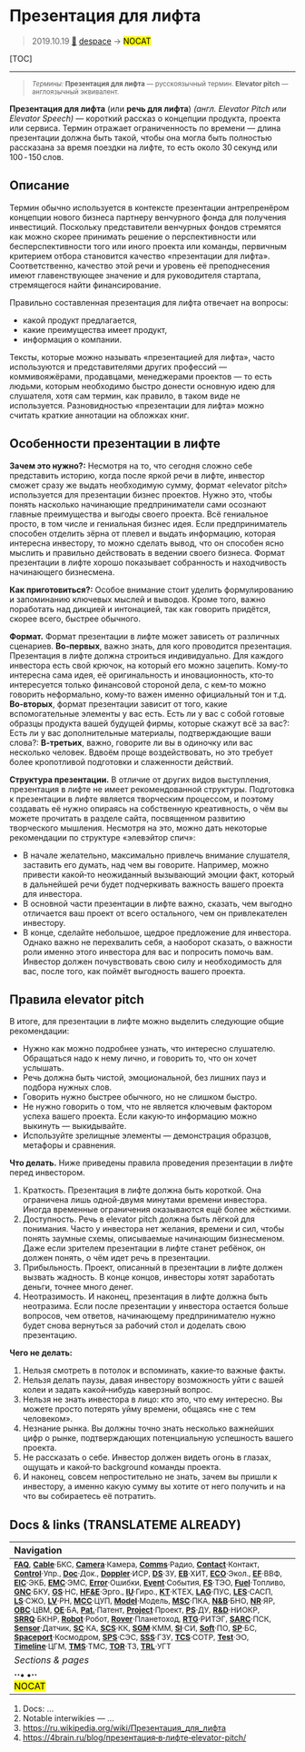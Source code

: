 # Презентация для лифта
> 2019.10.19 [🚀](../index/index.md) [despace](index.md) → **[](.md)** <mark>NOCAT</mark>

[TOC]

---

> <small>*Термины:* **Презентация для лифта** — русскоязычный термин. **Elevator pitch** — англоязычный эквивалент.</small>

**Презентация для лифта** (или **речь для лифта**) *(англ. Elevator Pitch или Elevator Speech)* — короткий рассказ о концепции продукта, проекта или сервиса. Термин отражает ограниченность по времени — длина презентации должна быть такой, чтобы она могла быть полностью рассказана за время поездки на лифте, то есть около 30 секунд или 100 ‑ 150 слов.



## Описание
Термин обычно используется в контексте презентации антрепренёром концепции нового бизнеса партнеру венчурного фонда для получения инвестиций. Поскольку представители венчурных фондов стремятся как можно скорее принимать решение о перспективности или бесперспективности того или иного проекта или команды, первичным критерием отбора становится качество «презентации для лифта». Соответственно, качество этой речи и уровень её преподнесения имеют главенствующее значение и для руководителя стартапа, стремящегося найти финансирование.

Правильно составленная презентация для лифта отвечает на вопросы:

   - какой продукт предлагается,
   - какие преимущества имеет продукт,
   - информация о компании.

Тексты, которые можно называть «презентацией для лифта», часто используются и представителями других профессий — коммивояжёрами, продавцами, менеджерами проектов — то есть людьми, которым необходимо быстро донести основную идею для слушателя, хотя сам термин, как правило, в таком виде не используется. Разновидностью «презентации для лифта» можно считать краткие аннотации на обложках книг.



## Особенности презентации в лифте
**Зачем это нужно?:** Несмотря на то, что сегодня сложно себе представить историю, когда после яркой речи в лифте, инвестор сможет сразу же выдать необходимую сумму, формат «elevator pitch» используется для презентации бизнес проектов. Нужно это, чтобы понять насколько начинающие предприниматели сами осознают главные преимущества и выгоды своего проекта. Всё гениальное просто, в том числе и гениальная бизнес идея. Если предприниматель способен отделить зёрна от плевел и выдать информацию, которая интересна инвестору, то можно сделать вывод, что он способен ясно мыслить и правильно действовать в ведении своего бизнеса. Формат презентации в лифте хорошо показывает собранность и находчивость начинающего бизнесмена.

**Как приготовиться?:** Особое внимание стоит уделить формулированию и запоминанию ключевых мыслей и выводов. Кроме того, важно поработать над дикцией и интонацией, так как говорить придётся, скорее всего, быстрее обычного.

**Формат.** Формат презентации в лифте может зависеть от различных сценариев. **Во‑первых**, важно знать, для кого проводится презентация. Презентация в лифте должна строиться индивидуально. Для каждого инвестора есть свой крючок, на который его можно зацепить. Кому‑то интересна сама идея, её оригинальность и иновационность, кто‑то интересуется только финансовой стороной дела, с кем‑то можно говорить неформально, кому‑то важен именно официальный тон и т.д. **Во‑вторых**, формат презентации зависит от того, какие вспомогательные элементы у вас есть. Есть ли у вас с собой готовые образцы продукта вашей будущей фирмы, которые скажут всё за вас?: Есть ли у вас дополнительные материалы, подтверждающие ваши слова?: **В‑третьих**, важно, говорите ли вы в одиночку или вас несколько человек. Вдвоём проще воздействовать, но это требует более кропотливой подготовки и слаженности действий.

**Структура презентации.** В отличие от других видов выступления, презентация в лифте не имеет рекомендованной структуры. Подготовка к презентации в лифте является творческим процессом, и поэтому создавать её нужно опираясь на собственную креативность, о чём вы можете прочитать в разделе сайта, посвященном развитию творческого мышления. Несмотря на это, можно дать некоторые рекомендации по структуре «элевэйтор спич»:

   - В начале желательно, максимально привлечь внимание слушателя, заставить его думать, над чем вы говорите. Например, можно привести какой‑то неожиданный вызывающий эмоции факт, который в дальнейшей речи будет подчеркивать важность вашего проекта для инвестора.
   - В основной части презентации в лифте важно, сказать, чем выгодно отличается ваш проект от всего остального, чем он привлекателен инвестору.
   - В конце, сделайте небольшое, щедрое предложение для инвестора. Однако важно не перехвалить себя, а наоборот сказать, о важности роли именно этого инвестора для вас и попросить помочь вам. Инвестор должен почувствовать свою силу и необходимость для вас, после того, как поймёт выгодность вашего проекта.



## Правила elevator pitch
В итоге, для презентации в лифте можно выделить следующие общие рекомендации:

   - Нужно как можно подробнее узнать, что интересно слушателю. Обращаться надо к нему лично, и говорить то, что он хочет услышать.
   - Речь должна быть чистой, эмоциональной, без лишних пауз и подбора нужных слов.
   - Говорить нужно быстрее обычного, но не слишком быстро.
   - Не нужно говорить о том, что не является ключевым фактором успеха вашего проекта. Если какую‑то информацию можно выкинуть — выкидывайте.
   - Используйте зрелищные элементы — демонстрация образцов, метафоры и сравнения.

**Что делать.** Ниже приведены правила проведения презентации в лифте перед инвестором.

   1. Краткость. Презентация в лифте должна быть короткой. Она ограничена лишь одной‑двумя минутами времени инвестора. Иногда временные ограничения оказываются ещё более жёсткими.
   1. Доступность. Речь в elevator pitch должна быть лёгкой для понимания. Часто у инвестора нет желания, времени и сил, чтобы понять заумные схемы, описываемые начинающим бизнесменом. Даже если зрителем презентации в лифте станет ребёнок, он должен понять, о чём идет речь в презентации.
   1. Прибыльность. Проект, описанный в презентации в лифте должен вызвать жадность. В конце концов, инвесторы хотят заработать деньги, точнее много денег.
   1. Неотразимость. И наконец, презентация в лифте должна быть неотразима. Если после презентации у инвестора остается больше вопросов, чем ответов, начинающему предпринимателю нужно будет снова вернуться за рабочий стол и доделать свою презентацию.

**Чего не делать:**

   1. Нельзя смотреть в потолок и вспоминать, какие‑то важные факты.
   1. Нельзя делать паузы, давая инвестору возможность уйти с вашей колеи и задать какой‑нибудь каверзный вопрос.
   1. Нельзя не знать инвестора в лицо: кто это, что ему интересно. Вы можете просто потерять уйму времени, общаясь «не с тем человеком».
   1. Незнание рынка. Вы должны точно знать несколько важнейших цифр о рынке, подтверждающих потенциальную успешность вашего проекта.
   1. Не рассказать о себе. Инвестор должен видеть огонь в глазах, ощущать и какой‑то background команды проекта.
   1. И наконец, совсем непростительно не знать, зачем вы пришли к инвестору, а именно какую сумму вы хотите от него получить и на что вы собираетесь её потратить.



<p style="page-break-after:always"> </p>

## Docs & links (TRANSLATEME ALREADY)
|Navigation|
|:--|
|<small>**[FAQ](faq.md)**, **[Cable](cable.md)**·БКС, **[Camera](cam.md)**·Камера, **[Comms](comms.md)**·Радио, **[Contact](contact.md)**·Контакт, **[Control](control.md)**·Упр., **[Doc](doc.md)**·Док., **[Doppler](doppler.md)**·ИСР, **[DS](ds.md)**·ЗУ, **[EB](eb.md)**·ХИТ, **[ECO](ecology.md)**·Экол., **[EF](ef.md)**·ВВФ, **[ElC](elc.md)**·ЭКБ, **[EMC](emc.md)**·ЭМС, **[Error](error.md)**·Ошибки, **[Event](event.md)**·События, **[FS](fs.md)**·ТЭО, **[Fuel](fuel.md)**·Топливо, **[GNC](gnc.md)**·БКУ, **[GS](scs.md)**·НС, **[HF&E](hfe.md)**·Эрго., **[IU](iu.md)**·Гиро., **[KT](kt.md)**·КТЕХ, **[LAG](lag.md)**·ПУC, **[LES](les.md)**·САСП, **[LS](ls.md)**·СЖО, **[LV](lv.md)**·РН, **[MCC](mcc.md)**·ЦУП, **[Model](model.md)**·Модель, **[MSC](sc.md)**·ПКА, **[N&B](nnb.md)**·БНО, **[NR](nr.md)**·ЯР, **[OBC](obc.md)**·ЦВМ, **[OE](oe.md)**·БА, **[Pat.](патент.md)**·Патент, **[Project](project.md)**·Проект, **[PS](ps.md)**·ДУ, **[R&D](rnd.md)**·НИОКР, **[SRRQ](srrq.md)**·БКНР, **[Robot](robotics.md)**·Робот, **[Rover](rover.md)**·Планетоход, **[RTG](rtg.md)**·РИТЭГ, **[SARC](sarc.md)**·ПСК, **[Sensor](sensor.md)**·Датчик, **[SC](sc.md)**·КА, **[SCS](scs.md)**·КК, **[SGM](sgm.md)**·КММ, **[SI](si.md)**·СИ, **[Soft](soft.md)**·ПО, **[SP](sp.md)**·БС, **[Spaceport](spaceport.md)**·Космодром, **[SPS](sps.md)**·СЭС, **[SSS](sss.md)**·ГЗУ, **[TCS](tcs.md)**·СОТР, **[Test](test.md)**·ЭО, **[Timeline](timeline.md)**·ЦГМ, **[TMS](tms.md)**·ТМС, **[TOR](tor.md)**·ТЗ, **[TRL](trl.md)**·УГТ</small>|
|*Sections & pages*|
|**··• [](.md) •··**<br> <mark>NOCAT</mark>|

   1. Docs: …
   1. Notable interwikies — …
   1. <https://ru.wikipedia.org/wiki/Презентация_для_лифта>
   1. <https://4brain.ru/blog/презентация‑в‑лифте‑elevator-pitch/>
